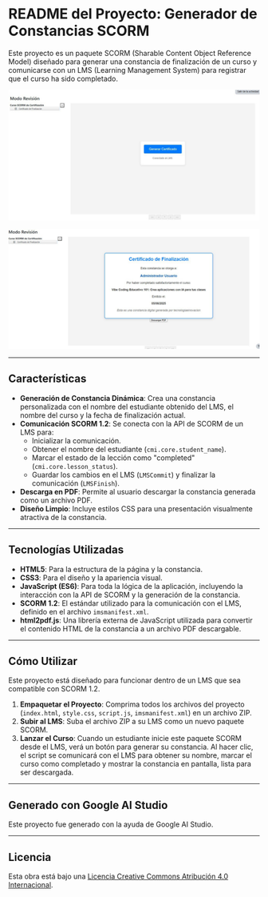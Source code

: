 # README del Proyecto: Generador de Constancias SCORM

Este proyecto es un paquete SCORM (Sharable Content Object Reference Model) diseñado para generar una constancia de finalización de un curso y comunicarse con un LMS (Learning Management System) para registrar que el curso ha sido completado.

![Ventana de inicio](src/ventana-inicio.jpg)

![Certificado ejemplo](src/cerificado.jpg)


---
## Características

* **Generación de Constancia Dinámica**: Crea una constancia personalizada con el nombre del estudiante obtenido del LMS, el nombre del curso y la fecha de finalización actual.
* **Comunicación SCORM 1.2**: Se conecta con la API de SCORM de un LMS para:
    * Inicializar la comunicación.
    * Obtener el nombre del estudiante (`cmi.core.student_name`).
    * Marcar el estado de la lección como "completed" (`cmi.core.lesson_status`).
    * Guardar los cambios en el LMS (`LMSCommit`) y finalizar la comunicación (`LMSFinish`).
* **Descarga en PDF**: Permite al usuario descargar la constancia generada como un archivo PDF.
* **Diseño Limpio**: Incluye estilos CSS para una presentación visualmente atractiva de la constancia.

---
## Tecnologías Utilizadas

* **HTML5**: Para la estructura de la página y la constancia.
* **CSS3**: Para el diseño y la apariencia visual.
* **JavaScript (ES6)**: Para toda la lógica de la aplicación, incluyendo la interacción con la API de SCORM y la generación de la constancia.
* **SCORM 1.2**: El estándar utilizado para la comunicación con el LMS, definido en el archivo `imsmanifest.xml`.
* **html2pdf.js**: Una librería externa de JavaScript utilizada para convertir el contenido HTML de la constancia a un archivo PDF descargable.

---
## Cómo Utilizar

Este proyecto está diseñado para funcionar dentro de un LMS que sea compatible con SCORM 1.2.

1.  **Empaquetar el Proyecto**: Comprima todos los archivos del proyecto (`index.html`, `style.css`, `script.js`, `imsmanifest.xml`) en un archivo ZIP.
2.  **Subir al LMS**: Suba el archivo ZIP a su LMS como un nuevo paquete SCORM.
3.  **Lanzar el Curso**: Cuando un estudiante inicie este paquete SCORM desde el LMS, verá un botón para generar su constancia. Al hacer clic, el script se comunicará con el LMS para obtener su nombre, marcar el curso como completado y mostrar la constancia en pantalla, lista para ser descargada.

---
## Generado con Google AI Studio

Este proyecto fue generado con la ayuda de Google AI Studio.

---
## Licencia
Esta obra está bajo una <a rel="license" href="http://creativecommons.org/licenses/by/4.0/">Licencia Creative Commons Atribución 4.0 Internacional</a>.
